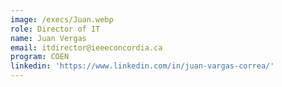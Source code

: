 ```yaml
---
image: /execs/Juan.webp
role: Director of IT
name: Juan Vergas
email: itdirector@ieeeconcordia.ca
program: COEN
linkedin: 'https://www.linkedin.com/in/juan-vargas-correa/'
---
```


